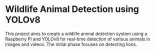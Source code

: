 # Wildlife Animal Detection using YOLOv8

This project aims to create a wildlife animal detection system using a Raspberry Pi and YOLOv8 for real-time detection of various animals in images and videos. The initial phase focuses on detecting lions.
